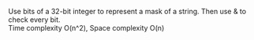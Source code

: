 Use bits of a 32-bit integer to represent a mask of a string. Then use & to check every bit.  
Time complexity O(n^2), Space complexity O(n)